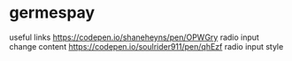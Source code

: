 # germespay
useful links
https://codepen.io/shaneheyns/pen/OPWGry  radio input change content
https://codepen.io/soulrider911/pen/qhEzf  radio input style